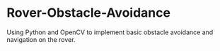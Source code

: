 # Rover-Obstacle-Avoidance
Using Python and OpenCV to implement basic obstacle avoidance and navigation on the rover.

